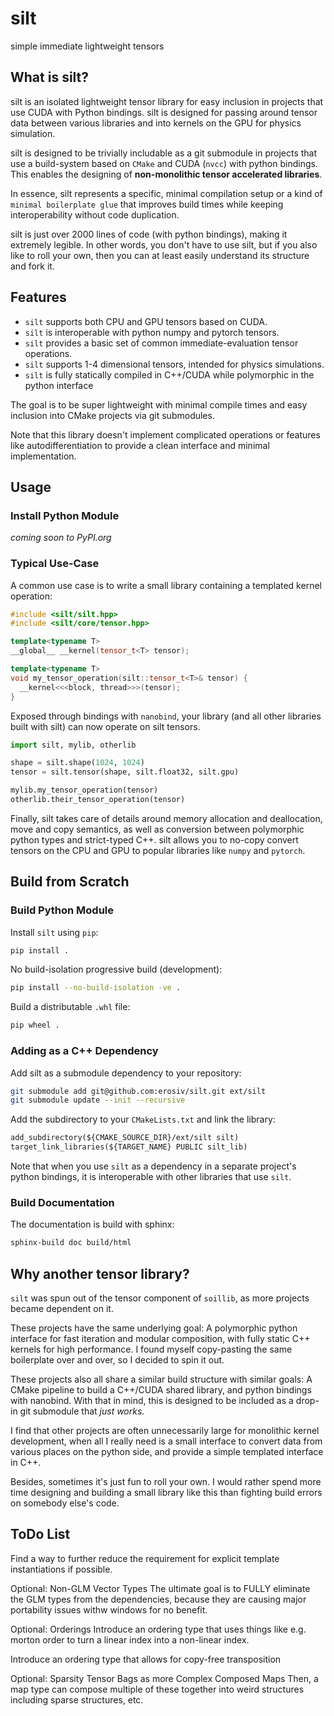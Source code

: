# silt

simple immediate lightweight tensors

## What is silt?

silt is an isolated lightweight tensor library for easy inclusion in projects that use CUDA with Python bindings. silt is designed for passing around tensor data between various libraries and into kernels on the GPU for physics simulation.

silt is designed to be trivially includable as a git submodule in projects that use a build-system based on ``CMake`` and CUDA (``nvcc``) with python bindings. This enables the designing of **non-monolithic tensor accelerated libraries**.

In essence, silt represents a specific, minimal compilation setup or a kind of `minimal boilerplate glue` that improves build times while keeping interoperability without code duplication.

silt is just over 2000 lines of code (with python bindings), making it extremely legible. In other words, you don't have to use silt, but if you also like to roll your own, then you can at least easily understand its structure and fork it.

## Features

- `silt` supports both CPU and GPU tensors based on CUDA.
- `silt` is interoperable with python numpy and pytorch tensors.
- `silt` provides a basic set of common immediate-evaluation tensor operations.
- `silt` supports 1-4 dimensional tensors, intended for physics simulations.
- `silt` is fully statically compiled in C++/CUDA while polymorphic in the python interface

The goal is to be super lightweight with minimal compile times and easy inclusion into CMake projects via git submodules.

Note that this library doesn't implement complicated operations or features like autodifferentiation to provide a clean interface and minimal implementation.

## Usage

### Install Python Module

*coming soon to PyPI.org*

### Typical Use-Case

A common use case is to write a small library containing a templated kernel operation:

```c++
#include <silt/silt.hpp>
#include <silt/core/tensor.hpp>

template<typename T>
__global__ __kernel(tensor_t<T> tensor);

template<typename T>
void my_tensor_operation(silt::tensor_t<T>& tensor) {
  __kernel<<<block, thread>>>(tensor);
}
```

Exposed through bindings with ``nanobind``, your library (and all other libraries built with silt) can now operate on silt tensors.

```python
import silt, mylib, otherlib

shape = silt.shape(1024, 1024)
tensor = silt.tensor(shape, silt.float32, silt.gpu)

mylib.my_tensor_operation(tensor)
otherlib.their_tensor_operation(tensor)
```

Finally, silt takes care of details around memory allocation and deallocation, move and copy semantics, as well as conversion between polymorphic python types and strict-typed C++. silt allows you to no-copy convert tensors on the CPU and GPU to popular libraries like ``numpy`` and ``pytorch``.

## Build from Scratch

### Build Python Module

Install `silt` using `pip`:

```bash
pip install .
```

No build-isolation progressive build (development):

```bash
pip install --no-build-isolation -ve .
```

Build a distributable `.whl` file:

```bash
pip wheel .
```

### Adding as a C++ Dependency

Add silt as a submodule dependency to your repository:

```bash
git submodule add git@github.com:erosiv/silt.git ext/silt
git submodule update --init --recursive
```

Add the subdirectory to your `CMakeLists.txt` and link the library:

```CMakeLists.txt
add_subdirectory(${CMAKE_SOURCE_DIR}/ext/silt silt)
target_link_libraries(${TARGET_NAME} PUBLIC silt_lib)
```

Note that when you use `silt` as a dependency in a separate project's python bindings, it is interoperable with other libraries that use `silt`.

### Build Documentation

The documentation is build with sphinx:

```bash
sphinx-build doc build/html
```

## Why another tensor library?

`silt` was spun out of the tensor component of `soillib`, as more projects became dependent on it.

These projects have the same underlying goal: A polymorphic python interface for fast iteration and modular composition, with fully static C++ kernels for high performance. I found myself copy-pasting the same boilerplate over and over, so I decided to spin it out.

These projects also all share a similar build structure with similar goals: A CMake pipeline to build a C++/CUDA shared library, and python bindings with nanobind. With that in mind, this is designed to be included as a drop-in git submodule that *just works*.

I find that other projects are often unnecessarily large for monolithic kernel development, when all I really need is a small interface to convert data from various places on the python side, and provide a simple templated interface in C++.

Besides, sometimes it's just fun to roll your own. I would rather spend more time designing and building a small library like this than fighting build errors on somebody else's code.

## ToDo List

Find a way to further reduce the requirement for explicit template instantiations if possible.

Optional: Non-GLM Vector Types
  The ultimate goal is to FULLY eliminate the GLM types from the dependencies,
  because they are causing major portability issues withw windows for no benefit.

Optional: Orderings
  Introduce an ordering type that uses things like e.g. morton 
  order to turn a linear index into a non-linear index.

  Introduce an ordering type that allows for copy-free transposition

Optional: Sparsity
  Tensor Bags as more Complex Composed Maps
  Then, a map type can compose multiple of these together into weird structures including
  sparse structures, etc.